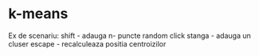 # k-means

Ex de scenariu:
	shift - adauga n- puncte random
	click stanga - adauga un cluser
	escape - recalculeaza positia centroizilor